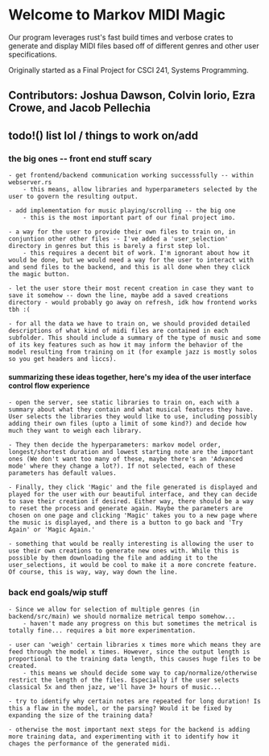 # Welcome to Markov MIDI Magic       

Our program leverages rust's fast build times and verbose crates to generate and display MIDI files based off of different genres and other user specifications.  

Originally started as a Final Project for CSCI 241, Systems Programming.

## Contributors: Joshua Dawson, Colvin Iorio, Ezra Crowe, and Jacob Pellechia  

## todo!() list lol / things to work on/add

### the big ones -- front end stuff scary

    - get frontend/backend communication working successsfully -- within webserver.rs 
        - this means, allow libraries and hyperparameters selected by the user to govern the resulting output. 

    - add implementation for music playing/scrolling -- the big one
        - this is the most important part of our final project imo.

    - a way for the user to provide their own files to train on, in conjuntion other other files -- I've added a 'user_selection' directory in genres but this is barely a first step lol.
        - this requires a decent bit of work. I'm ignorant about how it would be done, but we would need a way for the user to interact with and send files to the backend, and this is all done when they click the magic button. 

    - let the user store their most recent creation in case they want to save it somehow -- down the line, maybe add a saved creations directory - would probably go away on refresh, idk how frontend works tbh :(

    - for all the data we have to train on, we should provided detailed descriptions of what kind of midi files are contained in each subfolder. This should include a summary of the type of music and some of its key features such as how it may inform the behavior of the model resulting from training on it (for example jazz is mostly solos so you get headers and liccs).

#### summarizing these ideas together, here's my idea of the user interface control flow experience
 
    - open the server, see static libraries to train on, each with a summary about what they contain and what musical features they have. User selects the libraries they would like to use, including possibly adding their own files (upto a limit of some kind?) and decide how much they want to weigh each library. 
 
    - They then decide the hyperparameters: markov model order, longest/shortest duration and lowest starting note are the important ones (We don't want too many of these, maybe there's an 'Advanced mode' where they change a lot?). If not selected, each of these parameters has default values. 
    
    - Finally, they click 'Magic' and the file generated is displayed and played for the user with our beautiful interface, and they can decide to save their creation if desired. Either way, there should be a way to reset the process and generate again. Maybe the parameters are chosen on one page and clicking 'Magic' takes you to a new page where the music is displayed, and there is a button to go back and 'Try Again' or 'Magic Again.'

    - something that would be really interesting is allowing the user to use their own creations to generate new ones with. While this is possible by them downloading the file and adding it to the user_selections, it would be cool to make it a more concrete feature. Of course, this is way, way, way down the line.

### back end goals/wip stuff

    - Since we allow for selection of multiple genres (in backend/src/main) we should normalize metrical tempo somehow...
        - haven't made any progress on this but sometimes the metrical is totally fine... requires a bit more experimentation.

    - user can 'weigh' certain libraries x times more which means they are feed through the model x times. However, since the output length is proportional to the training data length, this causes huge files to be created. 
        - this means we should decide some way to cap/normalize/otherwise restrict the length of the files. Especially if the user selects classical 5x and then jazz, we'll have 3+ hours of music...

    - try to identify why certain notes are repeated for long duration! Is this a flaw in the model, or the parsing? Would it be fixed by expanding the size of the training data? 

    - otherwise the most important next steps for the backend is adding more training data, and experimenting with it to identify how it chages the performance of the generated midi. 
